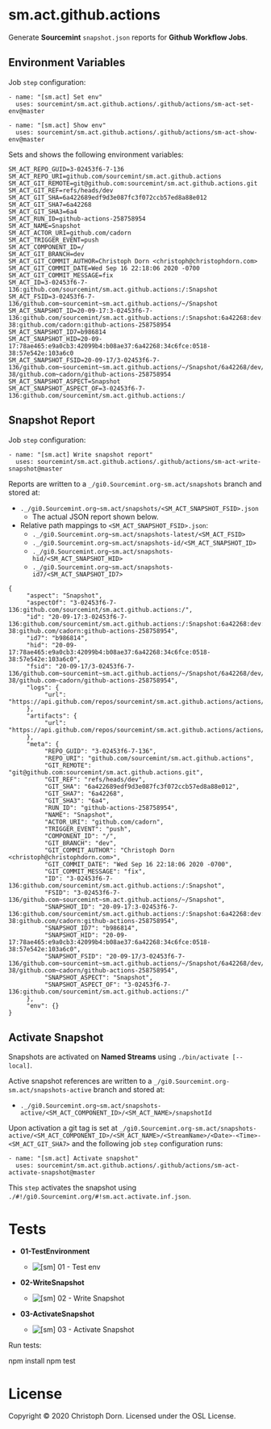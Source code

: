 sm.act.github.actions
=====================

Generate **Sourcemint** `snapshot.json` reports for **Github Workflow Jobs**.

Environment Variables
---------------------

Job `step` configuration:

```
- name: "[sm.act] Set env"
  uses: sourcemint/sm.act.github.actions/.github/actions/sm-act-set-env@master

- name: "[sm.act] Show env"
  uses: sourcemint/sm.act.github.actions/.github/actions/sm-act-show-env@master
```

Sets and shows the following environment variables:

```
SM_ACT_REPO_GUID=3-02453f6-7-136
SM_ACT_REPO_URI=github.com/sourcemint/sm.act.github.actions
SM_ACT_GIT_REMOTE=git@github.com:sourcemint/sm.act.github.actions.git
SM_ACT_GIT_REF=refs/heads/dev
SM_ACT_GIT_SHA=6a422689edf9d3e087fc3f072ccb57ed8a88e012
SM_ACT_GIT_SHA7=6a42268
SM_ACT_GIT_SHA3=6a4
SM_ACT_RUN_ID=github-actions-258758954
SM_ACT_NAME=Snapshot
SM_ACT_ACTOR_URI=github.com/cadorn
SM_ACT_TRIGGER_EVENT=push
SM_ACT_COMPONENT_ID=/
SM_ACT_GIT_BRANCH=dev
SM_ACT_GIT_COMMIT_AUTHOR=Christoph Dorn <christoph@christophdorn.com>
SM_ACT_GIT_COMMIT_DATE=Wed Sep 16 22:18:06 2020 -0700
SM_ACT_GIT_COMMIT_MESSAGE=fix
SM_ACT_ID=3-02453f6-7-136:github.com/sourcemint/sm.act.github.actions:/:Snapshot
SM_ACT_FSID=3-02453f6-7-136/github.com~sourcemint~sm.act.github.actions/~/Snapshot
SM_ACT_SNAPSHOT_ID=20-09-17:3-02453f6-7-136:github.com/sourcemint/sm.act.github.actions:/:Snapshot:6a42268:dev:0518-38:github.com/cadorn:github-actions-258758954
SM_ACT_SNAPSHOT_ID7=b986814
SM_ACT_SNAPSHOT_HID=20-09-17:78ae465:e9a0cb3:42099b4:b08ae37:6a42268:34c6fce:0518-38:57e542e:103a6c0
SM_ACT_SNAPSHOT_FSID=20-09-17/3-02453f6-7-136/github.com~sourcemint~sm.act.github.actions/~/Snapshot/6a42268/dev/0518-38/github.com~cadorn/github-actions-258758954
SM_ACT_SNAPSHOT_ASPECT=Snapshot
SM_ACT_SNAPSHOT_ASPECT_OF=3-02453f6-7-136:github.com/sourcemint/sm.act.github.actions:/
```

Snapshot Report
---------------

Job `step` configuration:

```
- name: "[sm.act] Write snapshot report"
  uses: sourcemint/sm.act.github.actions/.github/actions/sm-act-write-snapshot@master
```

Reports are written to a `_/gi0.Sourcemint.org-sm.act/snapshots` branch and stored at:

 * `._/gi0.Sourcemint.org~sm.act/snapshots/<SM_ACT_SNAPSHOT_FSID>.json`
   * The actual JSON report shown below.
 * Relative path mappings to `<SM_ACT_SNAPSHOT_FSID>.json`:
    * `._/gi0.Sourcemint.org~sm.act/snapshots-latest/<SM_ACT_FSID>`
    * `._/gi0.Sourcemint.org~sm.act/snapshots-id/<SM_ACT_SNAPSHOT_ID>`
    * `._/gi0.Sourcemint.org~sm.act/snapshots-hid/<SM_ACT_SNAPSHOT_HID>`
    * `._/gi0.Sourcemint.org~sm.act/snapshots-id7/<SM_ACT_SNAPSHOT_ID7>`

```
{
     "aspect": "Snapshot",
     "aspectOf": "3-02453f6-7-136:github.com/sourcemint/sm.act.github.actions:/",
     "id": "20-09-17:3-02453f6-7-136:github.com/sourcemint/sm.act.github.actions:/:Snapshot:6a42268:dev:0518-38:github.com/cadorn:github-actions-258758954",
     "id7": "b986814",
     "hid": "20-09-17:78ae465:e9a0cb3:42099b4:b08ae37:6a42268:34c6fce:0518-38:57e542e:103a6c0",
     "fsid": "20-09-17/3-02453f6-7-136/github.com~sourcemint~sm.act.github.actions/~/Snapshot/6a42268/dev/0518-38/github.com~cadorn/github-actions-258758954",
     "logs": {
          "url": "https://api.github.com/repos/sourcemint/sm.act.github.actions/actions/runs/258758954/logs"
     },
     "artifacts": {
          "url": "https://api.github.com/repos/sourcemint/sm.act.github.actions/actions/runs/258758954/artifacts"
     },
     "meta": {
          "REPO_GUID": "3-02453f6-7-136",
          "REPO_URI": "github.com/sourcemint/sm.act.github.actions",
          "GIT_REMOTE": "git@github.com:sourcemint/sm.act.github.actions.git",
          "GIT_REF": "refs/heads/dev",
          "GIT_SHA": "6a422689edf9d3e087fc3f072ccb57ed8a88e012",
          "GIT_SHA7": "6a42268",
          "GIT_SHA3": "6a4",
          "RUN_ID": "github-actions-258758954",
          "NAME": "Snapshot",
          "ACTOR_URI": "github.com/cadorn",
          "TRIGGER_EVENT": "push",
          "COMPONENT_ID": "/",
          "GIT_BRANCH": "dev",
          "GIT_COMMIT_AUTHOR": "Christoph Dorn <christoph@christophdorn.com>",
          "GIT_COMMIT_DATE": "Wed Sep 16 22:18:06 2020 -0700",
          "GIT_COMMIT_MESSAGE": "fix",
          "ID": "3-02453f6-7-136:github.com/sourcemint/sm.act.github.actions:/:Snapshot",
          "FSID": "3-02453f6-7-136/github.com~sourcemint~sm.act.github.actions/~/Snapshot",
          "SNAPSHOT_ID": "20-09-17:3-02453f6-7-136:github.com/sourcemint/sm.act.github.actions:/:Snapshot:6a42268:dev:0518-38:github.com/cadorn:github-actions-258758954",
          "SNAPSHOT_ID7": "b986814",
          "SNAPSHOT_HID": "20-09-17:78ae465:e9a0cb3:42099b4:b08ae37:6a42268:34c6fce:0518-38:57e542e:103a6c0",
          "SNAPSHOT_FSID": "20-09-17/3-02453f6-7-136/github.com~sourcemint~sm.act.github.actions/~/Snapshot/6a42268/dev/0518-38/github.com~cadorn/github-actions-258758954",
          "SNAPSHOT_ASPECT": "Snapshot",
          "SNAPSHOT_ASPECT_OF": "3-02453f6-7-136:github.com/sourcemint/sm.act.github.actions:/"
     },
     "env": {}
}
```

Activate Snapshot
-----------------

Snapshots are activated on **Named Streams** using `./bin/activate [--local]`.

Active snapshot references are written to a `_/gi0.Sourcemint.org-sm.act/snapshots-active` branch and stored at:

  * `._/gi0.Sourcemint.org~sm.act/snapshots-active/<SM_ACT_COMPONENT_ID>/<SM_ACT_NAME>/snapshotId`

Upon activation a git tag is set at `_/gi0.Sourcemint.org-sm.act/snapshots-active/<SM_ACT_COMPONENT_ID>/<SM_ACT_NAME>/<StreamName>/<Date>-<Time>-<SM_ACT_GIT_SHA7>` and the following job `step` configuration runs:

```
- name: "[sm.act] Activate snapshot"
  uses: sourcemint/sm.act.github.actions/.github/actions/sm-act-activate-snapshot@master
```

This `step` activates the snapshot using `./#!/gi0.Sourcemint.org/#!sm.act.activate.inf.json`.


Tests
=====

  * **01-TestEnvironment**

    * ![[sm] 01 - Test env](https://github.com/sourcemint/sm.act.github.actions/workflows/%5Bsm%5D%2001%20-%20Test%20env/badge.svg)

  * **02-WriteSnapshot**

    * ![[sm] 02 - Write Snapshot](https://github.com/sourcemint/sm.act.github.actions/workflows/%5Bsm%5D%2002%20-%20Write%20Snapshot/badge.svg)

  * **03-ActivateSnapshot**

    * ![[sm] 03 - Activate Snapshot](https://github.com/sourcemint/sm.act.github.actions/workflows/%5Bsm%5D%2003%20-%20Activate%20Snapshot/badge.svg)

Run tests:

  npm install
  npm test

License
=======

Copyright &copy; 2020 Christoph Dorn. Licensed under the OSL License.
